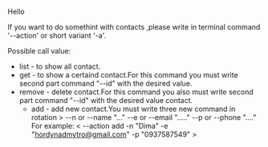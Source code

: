 Hello

If you want to do somethint with contacts ,please write in terminal command
'--action' or short variant '-a'.

Possible call value:

- list - to show all contact.
- get - to show a certaind contact.For this command you must write second part
  command "--id" with the desired value.
- remove - delete contact.For this command you also must write second part
  command "--id" with the desired value contact.
  - add - add new contact.You must write three new command in rotation > --n or
    --name "..." --e or --email "....." --p or --phone "...." For example: <
    --action add -n "Dima" -e "hordynadmytro@gmail.com" -p "0937587549" >
